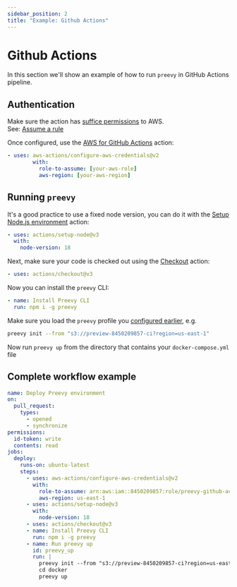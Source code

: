 ```yaml
---
sidebar_position: 2
title: "Example: Github Actions"
---
```


# Github Actions

In this section we'll show an example of how to run `preevy` in GitHub Actions pipeline.

## Authentication

Make sure the action has [suffice permissions](/drivers/aws-lightsail#required-permissions) to AWS.  
See: [Assume a rule](https://github.com/aws-actions/configure-aws-credentials#assuming-a-role)

Once configured, use the [AWS for GitHub Actions](https://github.com/marketplace/actions/configure-aws-credentials-for-github-actions) action:

```yml
- uses: aws-actions/configure-aws-credentials@v2
        with:
          role-to-assume: [your-aws-role]
          aws-region: [your-aws-region]
```

## Running `preevy`

It's a good practice to use a fixed node version, you can do it with the [Setup Node.js environment](https://github.com/marketplace/actions/setup-node-js-environment) action:

```yaml
- uses: actions/setup-node@v3
  with:
    node-version: 18
```

Next, make sure your code is checked out using the [Checkout](https://github.com/marketplace/actions/checkout) action:

```yaml
- uses: actions/checkout@v3
```

Now you can install the `preevy` CLI:

```yaml
- name: Install Preevy CLI
  run: npm i -g preevy
```

Make sure you load the `preevy` profile you [configured earlier](/ci/overview#how-to-run-preevy-from-the-ci), e.g.

```bash
preevy init --from "s3://preview-8450209857-ci?region=us-east-1"
```

Now run `preevy up` from the directory that contains your `docker-compose.yml` file

## Complete workflow example

```yml
name: Deploy Preevy environment
on:
  pull_request:
    types:
      - opened
      - synchronize
permissions:
  id-token: write
  contents: read
jobs:
  deploy:
    runs-on: ubuntu-latest
    steps:
      - uses: aws-actions/configure-aws-credentials@v2
        with:
          role-to-assume: arn:aws:iam::8450209857:role/preevy-github-action
          aws-region: us-east-1
      - uses: actions/setup-node@v3
        with:
          node-version: 18
      - uses: actions/checkout@v3
      - name: Install Preevy CLI
        run: npm i -g preevy
      - name: Run preevy up
        id: preevy_up
        run: |
          preevy init --from "s3://preview-8450209857-ci?region=us-east-1"
          cd docker
          preevy up
```